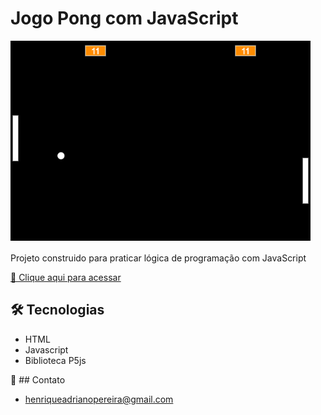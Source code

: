 # Jogo Pong com JavaScript
![preview](./.github/preview.png)

Projeto construido para praticar lógica de programação com JavaScript 

[🔗 Clique aqui para acessar](https://henriqueapereira.github.io/jogo-pong/)

## 🛠️ Tecnologias

- HTML
- Javascript
- Biblioteca P5js


📧 ## Contato
- henriqueadrianopereira@gmail.com

